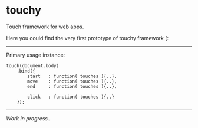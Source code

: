 touchy
======

Touch framework for web apps.

Here you could find the very first prototype of touchy framework (:

___
Primary usage instance:

    touch(document.body)
        .bind({
            start   : function( touches ){..},
            move    : function( touches ){..},
            end     : function( touches ){..},

            click   : function( touches ){..}
        });


---
*Work in progress..*